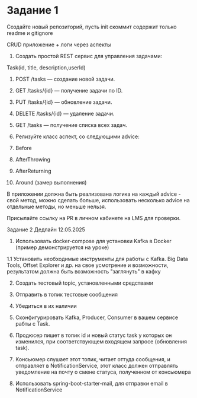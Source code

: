 # Задание 1

Создайте новый репозиторий, пусть init скоммит содержит только readme и gitignore

CRUD приложение + логи через аспекты

1. Создать простой REST сервис для управления задачами:

Task(id, title, description,userId)

1. POST /tasks — создание новой задачи.

2. GET /tasks/{id} — получение задачи по ID.

3. PUT /tasks/{id} — обновление задачи.

4. DELETE /tasks/{id} — удаление задачи.

5. GET /tasks — получение списка всех задач.

3. Релизуйте класс аспект, со следующими advice:

1. Before

2. AfterThrowing

3. AfterReturning

4. Around (замер выполнения)

В приложении должна быть реализована логика на каждый advice - свой метод, можно сделать больше, использовать несколько advice на отдельные методы, но меньше нельзя.

Присылайте ссылку на PR в личном кабинете на LMS для проверки.

Задание 2 Дедлайн 12.05.2025
1. Использовать docker-compose для установки Kafka в Docker (пример демонстрируется на уроке)

1.1 Установить необходимые инструменты для работы с Kafka. Big Data Tools, Offset Explorer и др. на свое усмотрение и возможности, результатом должна быть возможность "заглянуть" в кафку

2. Создать тестовый topic, установленными средствами

3. Отправить в топик тестовые сообщения

4. Убедиться в их наличии

5. Сконфигурировать Kafka, Producer, Consumer в вашем сервисе рабты с Task.

6. Продюсер пишет в топик id и новый статус task у которых он изменился, при соответствующем входящем запросе (обновления task).

7. Консьюмер слушает этот топик, читает оттуда сообщения, и отправляет в NotificationService, этот класс должен отправлять уведомление на почту о смене статуса, полученном от консьюмера

8. Использовать spring-boot-starter-mail, для отправки email в NotificationService